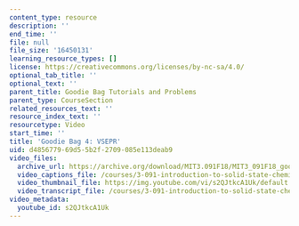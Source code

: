 ```yaml
---
content_type: resource
description: ''
end_time: ''
file: null
file_size: '16450131'
learning_resource_types: []
license: https://creativecommons.org/licenses/by-nc-sa/4.0/
optional_tab_title: ''
optional_text: ''
parent_title: Goodie Bag Tutorials and Problems
parent_type: CourseSection
related_resources_text: ''
resource_index_text: ''
resourcetype: Video
start_time: ''
title: 'Goodie Bag 4: VSEPR'
uid: d4856779-69d5-5b2f-2709-085e113deab9
video_files:
  archive_url: https://archive.org/download/MIT3.091F18/MIT3_091F18_goodie_bag_4_300k.mp4
  video_captions_file: /courses/3-091-introduction-to-solid-state-chemistry-fall-2018/s2QJtkcA1Uk_captions.webvtt
  video_thumbnail_file: https://img.youtube.com/vi/s2QJtkcA1Uk/default.jpg
  video_transcript_file: /courses/3-091-introduction-to-solid-state-chemistry-fall-2018/s2QJtkcA1Uk_transcript.pdf
video_metadata:
  youtube_id: s2QJtkcA1Uk
---
```

